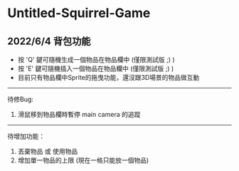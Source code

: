 # Untitled-Squirrel-Game

## 2022/6/4 背包功能
* 按 'Q' 鍵可隨機生成一個物品在物品欄中 (僅限測試版 ;) )
* 按 'E' 鍵可隨機插入一個物品在物品欄中 (僅限測試版 ;) )
* 目前只有物品欄中Sprite的拖曳功能，還沒跟3D場景的物品做互動
---
待修Bug:
1. 滑鼠移到物品欄時暫停 main camera 的追蹤
---
待增加功能：
1. 丟棄物品 或 使用物品
2. 增加單一物品的上限 (現在一格只能放一個物品)
